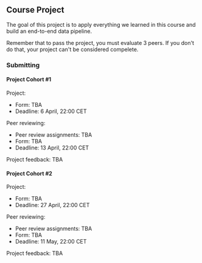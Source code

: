 ## Course Project

The goal of this project is to apply everything we learned
in this course and build an end-to-end data pipeline.

Remember that to pass the project, you must evaluate 3 peers. If you don't do that, your project can't be considered compelete.


### Submitting 

#### Project Cohort #1

Project:

* Form: TBA
* Deadline: 6 April, 22:00 CET

Peer reviewing:

* Peer review assignments: TBA
* Form: TBA
* Deadline: 13 April, 22:00 CET

Project feedback: TBA

#### Project Cohort #2

Project:

* Form: TBA
* Deadline: 27 April, 22:00 CET

Peer reviewing:

* Peer review assignments: TBA
* Form: TBA
* Deadline: 11 May, 22:00 CET

Project feedback: TBA